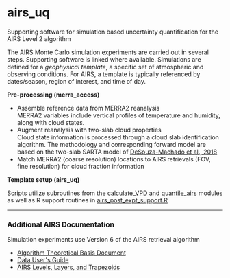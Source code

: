 # airs_uq
Supporting software for simulation based uncertainty quantification for the AIRS Level 2 algorithm

The AIRS Monte Carlo simulation experiments are carried out in several steps. Supporting software is
linked where available. Simulations are defined for a *geophysical template*, a specific set of atmospheric and
observing conditions. For AIRS, a template is typically referenced by dates/season, region of interest, and
time of day.

**Pre-processing (merra\_access)**

* Assemble reference data from MERRA2 reanalysis  
MERRA2 variables include vertical profiles of temperature and humidity, along with cloud states.
* Augment reanalysis with two-slab cloud properties  
Cloud state information is processed through a cloud slab identification algorithm. The methodology
and corresponding forward model are based on the two-slab SARTA model of [DeSouza-Machado et al.,
2018](https://doi.org/10.5194/amt-11-529-2018)
* Match MERRA2 (coarse resolution) locations to AIRS retrievals (FOV, fine resolution) for cloud
fraction information

**Template setup (airs\_uq)**

Scripts utilize subroutines from the [calculate\_VPD](lib/calculate_VPD.py) and [quantile\_airs](lib/quantile_airs.py) modules as
well as R support routines in [airs\_post\_expt\_support.R](lib/airs_post_expt_support.R)

***

### Additional AIRS Documentation

Simulation experiments use Version 6 of the AIRS retrieval algorithm

* [Algorithm Theoretical Basis Document](https://docserver.gesdisc.eosdis.nasa.gov/public/project/AIRS/L2_ATBD.pdf)
* [Data User's Guide](https://docserver.gesdisc.eosdis.nasa.gov/public/project/AIRS/V7_L2_Product_User_Guide.pdf)
* [AIRS Levels, Layers, and Trapezoids](https://docserver.gesdisc.eosdis.nasa.gov/repository/Mission/AIRS/3.3_ScienceDataProductDocumentation/3.3.4_ProductGenerationAlgorithms/V6_L2_Levels_Layers_Trapezoids.pdf)
